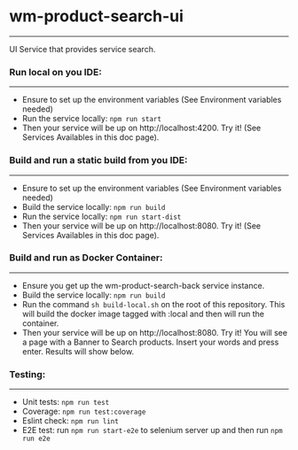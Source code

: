 # wm-product-search-ui
---------------------
UI Service that provides service search.

### Run local on you IDE:
---------------------
* Ensure to set up the environment variables (See Environment variables needed)
* Run the service locally: ``` npm run start ```
* Then your service will be up on http://localhost:4200. Try it! (See Services Availables in this doc page).

### Build and run a static build from you IDE:
---------------------
* Ensure to set up the environment variables (See Environment variables needed)
* Build the service locally: ``` npm run build ```
* Run the service locally: ``` npm run start-dist ```
* Then your service will be up on http://localhost:8080. Try it! (See Services Availables in this doc page).

### Build and run as Docker Container:
---------------------
* Ensure you get up the wm-product-search-back service instance.
* Build the service locally: ``` npm run build ```
* Run the command ``` sh build-local.sh ``` on the root of this repository. This will build the docker image tagged with :local and then will run the container.
* Then your service will be up on http://localhost:8080. Try it! You will see a page with a Banner to Search products. Insert your words and press enter. Results will show below.

### Testing:
---------------------
* Unit tests: ``` npm run test ```
* Coverage: ``` npm run test:coverage ```
* Eslint check: ``` npm run lint ```
* E2E test: run ``` npm run start-e2e ``` to selenium server up and then run ``` npm run e2e ```